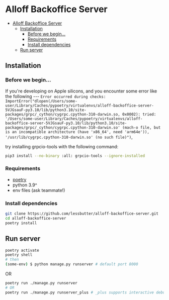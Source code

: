 # Alloff Backoffice Server

- [Alloff Backoffice Server](#alloff-backoffice-server)
  - [Installation](#installation)
    - [Before we begin...](#before-we-begin)
    - [Requirements](#requirements)
    - [Install dependencies](#install-dependencies)
  - [Run server](#run-server)

## Installation

### Before we begin...
If you're developing on Apple silicons, and you encounter some error like the following ---
`Error occurred during checks: ImportError("dlopen(/Users/some-user/Library/Caches/pypoetry/virtualenvs/alloff-backoffice-server-5VJGsauF-py3.10/lib/python3.10/site-packages/grpc/_cython/cygrpc.cpython-310-darwin.so, 0x0002): tried: '/Users/some-user/Library/Caches/pypoetry/virtualenvs/alloff-backoffice-server-5VJGsauF-py3.10/lib/python3.10/site-packages/grpc/_cython/cygrpc.cpython-310-darwin.so' (mach-o file, but is an incompatible architecture (have 'x86_64', need 'arm64e')), '/usr/lib/cygrpc.cpython-310-darwin.so' (no such file)")`, 

try installing grpcio-tools with the following command:
```bash
pip3 install --no-binary :all: grpcio-tools --ignore-installed
```

### Requirements

- [poetry](https://python-poetry.org/)
- python 3.9^
- env files (ask teammate!)

### Install dependencies

```bash
git clone https://github.com/lessbutter/alloff-backoffice-server.git
cd alloff-backoffice-server
poetry install
```

## Run server

```bash
poetry activate
poetry shell
# then
(some-env) $ python manage.py runserver # default port 8000
```

OR

```bash
poetry run ./manage.py runserver
# OR
poetry run ./manage.py runserver_plus # _plus supports interactive debugging
```